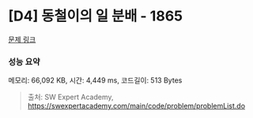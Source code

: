 # [D4] 동철이의 일 분배 - 1865 

[문제 링크](https://swexpertacademy.com/main/code/problem/problemDetail.do?contestProbId=AV5LuHfqDz8DFAXc) 

### 성능 요약

메모리: 66,092 KB, 시간: 4,449 ms, 코드길이: 513 Bytes



> 출처: SW Expert Academy, https://swexpertacademy.com/main/code/problem/problemList.do